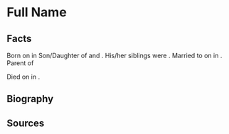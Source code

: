 
# Full Name
<!-- Make the last names in the title links -->

## Facts
Born on  **<!-- link to date -->** in **<!-- link to place -->**
Son/Daughter of <!-- Link to father --> and <!-- Link to mother-->.
His/her siblings were <!--Links to siblings -->.
Married to  <!-- Link to husband/wife--> on <!-- link to date --> in <!-- link to place -->.
Parent of <!-- Links to children --> 

Died on  **<!-- link to date -->** in **<!-- link to place -->**.

## Biography


## Sources